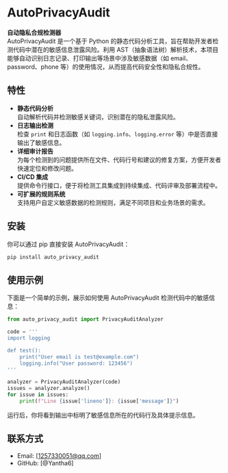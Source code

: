 # AutoPrivacyAudit

**自动隐私合规检测器**  
AutoPrivacyAudit 是一个基于 Python 的静态代码分析工具，旨在帮助开发者检测代码中潜在的敏感信息泄露风险。利用 AST（抽象语法树）解析技术，本项目能够自动识别日志记录、打印输出等场景中涉及敏感数据（如 email、password、phone 等）的使用情况，从而提高代码安全性和隐私合规性。

## 特性
- **静态代码分析**  
  自动解析代码并检测敏感关键词，识别潜在的隐私泄露风险。
- **日志输出检测**  
  检查 `print` 和日志函数（如 `logging.info`、`logging.error` 等）中是否直接输出了敏感信息。
- **详细审计报告**  
  为每个检测到的问题提供所在文件、代码行号和建议的修复方案，方便开发者快速定位和修改问题。
- **CI/CD 集成**  
  提供命令行接口，便于将检测工具集成到持续集成、代码评审及部署流程中。
- **可扩展的规则系统**  
  支持用户自定义敏感数据的检测规则，满足不同项目和业务场景的需求。

## 安装
你可以通过 pip 直接安装 AutoPrivacyAudit：
```bash
pip install auto_privacy_audit
```

## 使用示例
下面是一个简单的示例，展示如何使用 AutoPrivacyAudit 检测代码中的敏感信息：
```python
from auto_privacy_audit import PrivacyAuditAnalyzer

code = '''
import logging

def test():
    print("User email is test@example.com")
    logging.info("User password: 123456")
'''

analyzer = PrivacyAuditAnalyzer(code)
issues = analyzer.analyze()
for issue in issues:
    print(f"Line {issue['lineno']}: {issue['message']}")
```

运行后，你将看到输出中标明了敏感信息所在的代码行及具体提示信息。


## 联系方式
- Email: [1257330051@qq.com]
- GitHub: [@Yantha6]